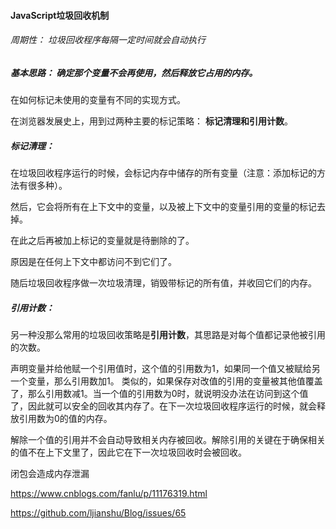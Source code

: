 #### JavaScript垃圾回收机制



###### 周期性： 垃圾回收程序每隔一定时间就会自动执行



##### 基本思路： 确定那个变量不会再使用，然后释放它占用的内存。



在如何标记未使用的变量有不同的实现方式。

在浏览器发展史上，用到过两种主要的标记策略： **标记清理和引用计数**。



##### 标记清理：

在垃圾回收程序运行的时候，会标记内存中储存的所有变量（注意：添加标记的方法有很多种）。

然后，它会将所有在上下文中的变量，以及被上下文中的变量引用的变量的标记去掉。

在此之后再被加上标记的变量就是待删除的了。

原因是在任何上下文中都访问不到它们了。

随后垃圾回收程序做一次垃圾清理，销毁带标记的所有值，并收回它们的内存。



##### 引用计数：

另一种没那么常用的垃圾回收策略是**引用计数**，其思路是对每个值都记录他被引用的次数。

声明变量并给他赋一个引用值时，这个值的引用数为1，如果同一个值又被赋给另一个变量，那么引用数加1。 类似的，如果保存对改值的引用的变量被其他值覆盖了，那么引用数减1。当一个值的引用数为0时，就说明没办法在访问到这个值了，因此就可以安全的回收其内存了。在下一次垃圾回收程序运行的时候，就会释放引用数为0的值的内存。













解除一个值的引用并不会自动导致相关内存被回收。解除引用的关键在于确保相关的值不在上下文里了，因此它在下一次垃圾回收时会被回收。





闭包会造成内存泄漏

https://www.cnblogs.com/fanlu/p/11176319.html

https://github.com/ljianshu/Blog/issues/65